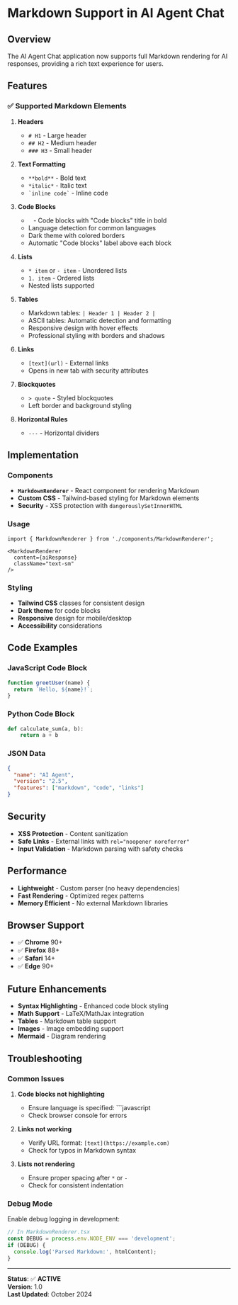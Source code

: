 # Markdown Support in AI Agent Chat

## Overview

The AI Agent Chat application now supports full Markdown rendering for AI responses, providing a rich text experience for users.

## Features

### ✅ **Supported Markdown Elements**

1. **Headers**
   - `# H1` - Large header
   - `## H2` - Medium header  
   - `### H3` - Small header

2. **Text Formatting**
   - `**bold**` - Bold text
   - `*italic*` - Italic text
   - `` `inline code` `` - Inline code

3. **Code Blocks**
   - ``` ``` - Code blocks with "Code blocks" title in bold
   - Language detection for common languages
   - Dark theme with colored borders
   - Automatic "Code blocks" label above each block

4. **Lists**
   - `* item` or `- item` - Unordered lists
   - `1. item` - Ordered lists
   - Nested lists supported

5. **Tables**
   - Markdown tables: `| Header 1 | Header 2 |`
   - ASCII tables: Automatic detection and formatting
   - Responsive design with hover effects
   - Professional styling with borders and shadows

6. **Links**
   - `[text](url)` - External links
   - Opens in new tab with security attributes

7. **Blockquotes**
   - `> quote` - Styled blockquotes
   - Left border and background styling

8. **Horizontal Rules**
   - `---` - Horizontal dividers

## Implementation

### **Components**

- **`MarkdownRenderer`** - React component for rendering Markdown
- **Custom CSS** - Tailwind-based styling for Markdown elements
- **Security** - XSS protection with `dangerouslySetInnerHTML`

### **Usage**

```tsx
import { MarkdownRenderer } from './components/MarkdownRenderer';

<MarkdownRenderer 
  content={aiResponse} 
  className="text-sm"
/>
```

### **Styling**

- **Tailwind CSS** classes for consistent design
- **Dark theme** for code blocks
- **Responsive** design for mobile/desktop
- **Accessibility** considerations

## Code Examples

### **JavaScript Code Block**
```javascript
function greetUser(name) {
  return `Hello, ${name}!`;
}
```

### **Python Code Block**
```python
def calculate_sum(a, b):
    return a + b
```

### **JSON Data**
```json
{
  "name": "AI Agent",
  "version": "2.5",
  "features": ["markdown", "code", "links"]
}
```

## Security

- **XSS Protection** - Content sanitization
- **Safe Links** - External links with `rel="noopener noreferrer"`
- **Input Validation** - Markdown parsing with safety checks

## Performance

- **Lightweight** - Custom parser (no heavy dependencies)
- **Fast Rendering** - Optimized regex patterns
- **Memory Efficient** - No external Markdown libraries

## Browser Support

- ✅ **Chrome** 90+
- ✅ **Firefox** 88+
- ✅ **Safari** 14+
- ✅ **Edge** 90+

## Future Enhancements

- **Syntax Highlighting** - Enhanced code block styling
- **Math Support** - LaTeX/MathJax integration
- **Tables** - Markdown table support
- **Images** - Image embedding support
- **Mermaid** - Diagram rendering

## Troubleshooting

### **Common Issues**

1. **Code blocks not highlighting**
   - Ensure language is specified: ```javascript
   - Check browser console for errors

2. **Links not working**
   - Verify URL format: `[text](https://example.com)`
   - Check for typos in Markdown syntax

3. **Lists not rendering**
   - Ensure proper spacing after `*` or `-`
   - Check for consistent indentation

### **Debug Mode**

Enable debug logging in development:

```typescript
// In MarkdownRenderer.tsx
const DEBUG = process.env.NODE_ENV === 'development';
if (DEBUG) {
  console.log('Parsed Markdown:', htmlContent);
}
```

---

**Status**: ✅ **ACTIVE**  
**Version**: 1.0  
**Last Updated**: October 2024
